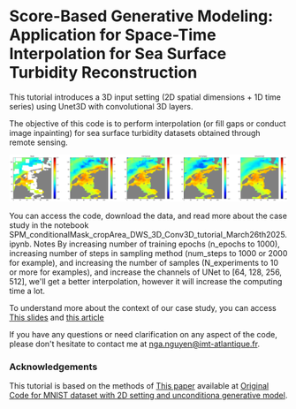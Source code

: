 # Score-Based Generative Modeling: Application for Space-Time Interpolation for Sea Surface Turbidity Reconstruction
This tutorial introduces a 3D input setting (2D spatial dimensions + 1D time series) using Unet3D with convolutional 3D layers.

The objective of this code is to perform interpolation (or fill gaps or conduct image inpainting) for sea surface turbidity datasets obtained through remote sensing.


![ncsnv2](https://github.com/nguyenthuynga/Diffusion/blob/main/Images/diffusion_generative.png?raw=true)

You can access the code, download the data, and read more about the case study in the notebook SPM_conditionalMask_cropArea_DWS_3D_Conv3D_tutorial_March26th2025.ipynb. Notes
By increasing number of training epochs (n_epochs to 1000), increasing number of steps in sampling method (num_steps to 1000 or 2000 for example), and increasing the number of samples (N_experiments to 10 or more for examples), and increase the channels of UNet to [64, 128, 256, 512], we'll get a better interpolation, however it will increase the computing time a lot.

To understand more about the context of our case study, you can access [This slides](https://docs.google.com/presentation/d/1Y1j6_iKmeO4hHZAV_nhta61goB236aH6/edit?usp=sharing&ouid=117664582541527289206&rtpof=true&sd=true) and [this article](https://drive.google.com/file/d/1ua0MAdwUuBBWKQ1M9NRoxbwqvJSqX1ID/view?usp=drive_link)

If you have any questions or need clarification on any aspect of the code, please don't hesitate to contact me at nga.nguyen@imt-atlantique.fr.

### Acknowledgements

This tutorial is based on the methods of [This paper](https://arxiv.org/pdf/2011.13456.pdf) available at [Original Code for MNIST dataset with 2D setting and unconditiona generative model](https://colab.research.google.com/drive/120kYYBOVa1i0TD85RjlEkFjaWDxSFUx3?usp=sharing#scrollTo=XCR6m0HjWGVV).



